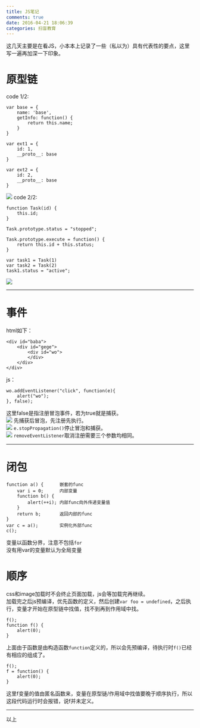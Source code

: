 ```yaml
---
title: JS笔记
comments: true
date: 2016-04-21 18:06:39
categories: 扫盲教育
---
```

这几天主要是在看JS，小本本上记录了一些（私以为）具有代表性的要点，这里写一遍再加深一下印象。  
<!-- more -->
# 原型链 
code 1/2:  
```
var base = {
	name: 'base',
	getInfo: function() {
		return this.name;
	}
}

var ext1 = {
	id: 1,
	__proto__: base
}

var ext2 = {
	id: 2,
	__proto__: base
}
```
![](//7xs4ih.com1.z0.glb.clouddn.com/JSnote_base.png)
code 2/2:
```
function Task(id) {
	this.id;
}

Task.prototype.status = "stopped";

Task.prototype.execute = function() {
	return this.id + this.status;
}

var task1 = Task(1)
var task2 = Task(2)
task1.status = "active";
```
![](//7xs4ih.com1.z0.glb.clouddn.com/JSnote_task.png)
***
# 事件
html如下：  
```
<div id="baba">
	<div id="gege">
		<div id="wo">
		</div>
	</div>
</div>
```
js：  
```
wo.addEventListener("click", function(e){
	alert("wo");
}, false);
```
这里false是指注册冒泡事件，若为true就是捕获。  
![](//7xs4ih.com1.z0.glb.clouddn.com/JSnote_TF.png)
先捕获后冒泡，先注册先执行。  
![](//7xs4ih.com1.z0.glb.clouddn.com/JSnote_propagation.png)
`e.stopPropagation()`停止冒泡和捕获。  
![](//7xs4ih.com1.z0.glb.clouddn.com/JSnote_stop.png)
`removeEventListener`取消注册需要三个参数均相同。  
***
# 闭包
```
function a() {      嵌套的func
	var i = 0;      内部变量
	function b() {  
		alert(++i); 内部func向外传递变量值
	}
	return b;       返回内部的func
}
var c = a();        实例化外部func
c();
```
变量以函数分界，注意不包括`for`  
没有用var的变量默认为全局变量  
# 顺序
css和image加载时不会终止页面加载，js会等加载完再继续。  
加载完之后js预编译，优先函数的定义，然后创建`var foo = undefined`，之后执行，变量才开始在原型链中找值，找不到再到作用域中找。  
```
f();
function f() {
	alert(0);
}
```
上面由于函数是由构造函数`function`定义的，所以会先预编译，待执行时`f()`已经有相应的组成了。  
```
f();
f = function() {
	alert(0);
}
```
这里f变量的值由匿名函数来，变量在原型链/作用域中找值要晚于顺序执行，所以这段代码运行时会报错，说f并未定义。
***
以上
